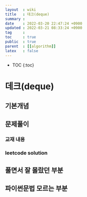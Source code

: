 ```yaml
---
layout  : wiki
title   : 데크(deque)
summary :  
date    : 2022-03-20 22:47:24 +0900
updated : 2022-03-21 08:33:24 +0900
tag     : 
toc     : true
public  : true
parent  : [[algorithm]] 
latex   : false
---
```

* TOC
{:toc}

# 데크(deque)
## 기본개념 

## 문제풀이  
### 교재 내용

### leetcode solution

## 풀면서 잘 몰랐던 부분 

## 파이썬문법 모르는 부분 

